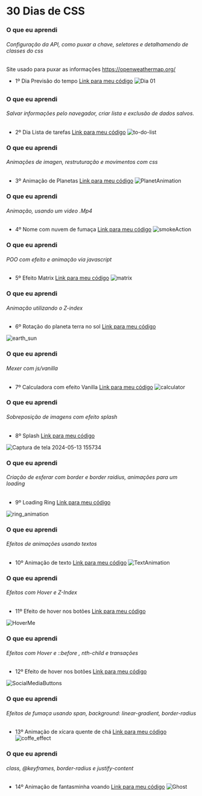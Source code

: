 # 30 Dias de CSS
### O que eu aprendi
###### Configuração da API, como puxar a chave, seletores e detalhamendo de classes do css 
Site usado para puxar as informações https://openweathermap.org/<span>
* 1º Dia Previsão do tempo <a href="https://github.com/WendelFranklyn/30Days_CSS/tree/main/Previsao_do_Tempo">Link para meu código</a>
![Dia 01](https://github.com/WendelFranklyn/30Days_CSS/assets/69936829/2e82231d-ba9c-40c8-8e04-d9430fd6103e)
##
### O que eu aprendi
###### Salvar informações pelo navegador, criar lista e exclusão de dados salvos. <span>
* 2º Dia Lista de tarefas <a href="https://github.com/WendelFranklyn/30Days_CSS/tree/main/To-Do_List">Link para meu código</a>
![to-do-list](https://github.com/WendelFranklyn/30Days_CSS/assets/69936829/8767c451-af17-497b-8a74-18a1168e42ec)

### O que eu aprendi
###### Animações de imagen, restruturação e movimentos com css <span>
* 3º Animação de Planetas <a href="https://github.com/WendelFranklyn/30Days_CSS/tree/main/Animation_Effects">Link para meu código</a>
![PlanetAnimation](https://github.com/WendelFranklyn/30Days_CSS/assets/69936829/3d922098-3803-4d50-b2cb-38b34d8ef5d0)


### O que eu aprendi
###### Animação, usando um video .Mp4 <span>
* 4º Nome com nuvem de fumaça <a href="https://github.com/WendelFranklyn/30Days_CSS/tree/main/SmokeAnimation">Link para meu código</a>
![smokeAction](https://github.com/WendelFranklyn/30Days_CSS/assets/69936829/51e1eba5-9356-436e-a92f-3e50ed7d6757)

### O que eu aprendi
###### POO com efeito e animação via javascript <span>
* 5º Efeito Matrix <a href="https://github.com/WendelFranklyn/30Days_CSS/tree/main/Matrix_Rain">Link para meu código</a>
![matrix](https://github.com/WendelFranklyn/30Days_CSS/assets/69936829/6c018e6d-06e0-425a-b619-88acac67c46d)

### O que eu aprendi
###### Animação utilizando o Z-index <span>
* 6º Rotação do planeta terra no sol <a href="https://github.com/WendelFranklyn/30Days_CSS/tree/main/Earth_Sun">Link para meu código</a>

![earth_sun](https://github.com/WendelFranklyn/30Days_CSS/assets/69936829/ef715e63-371d-4e5a-ba4b-2644851c8b92)

### O que eu aprendi
###### Mexer com js/vanilla <span>
* 7º Calculadora com efeito Vanilla <a href="https://github.com/WendelFranklyn/30Days_CSS/tree/main/Calculator">Link para meu código</a>
![calculator](https://github.com/WendelFranklyn/30Days_CSS/assets/69936829/63a3a773-7f54-4a4d-b6e5-4675b66f5977)


### O que eu aprendi
###### Sobreposição de imagens com efeito splash<span>
* 8º Splash <a href="https://github.com/WendelFranklyn/30Days_CSS/tree/main/splash">Link para meu código</a>

![Captura de tela 2024-05-13 155734](https://github.com/WendelFranklyn/30Days_CSS/assets/69936829/0a7d6031-e2a4-4d72-a443-d622f545dd41)

### O que eu aprendi
###### Criação de esferar com border e border raidius, animações para um loading<span>
* 9º Loading Ring <a href="https://github.com/WendelFranklyn/30Days_CSS/tree/main/Loader_Ring">Link para meu código</a>

![ring_animation](https://github.com/WendelFranklyn/30Days_CSS/assets/69936829/c6e6b897-b72d-4839-b40d-eaddf55e58f1)

### O que eu aprendi
###### Efeitos de animações usando textos<span>
* 10º Animação de texto <a href="https://github.com/WendelFranklyn/30Days_CSS/tree/main/TextAnimation">Link para meu código</a>
![TextAnimation](https://github.com/WendelFranklyn/30Days_CSS/assets/69936829/dd76c0d3-5446-4735-8eb3-50e2ec1624d6)

### O que eu aprendi
###### Efeitos com Hover e Z-Index<span>
* 11º Efeito de hover nos botões <a href="https://github.com/WendelFranklyn/30Days_CSS/tree/main/Buttons_With_Hover">Link para meu código</a>

![HoverMe](https://github.com/WendelFranklyn/30Days_CSS/assets/69936829/641acf96-9693-4c4b-8c8b-22a2a423b459)

### O que eu aprendi
###### Efeitos com Hover e ::before , nth-child e transações<span>
* 12º Efeito de hover nos botões <a href="https://github.com/WendelFranklyn/30Days_CSS/tree/main/Social_Media_Buttons">Link para meu código</a>

![SocialMediaButtons](https://github.com/WendelFranklyn/30Days_CSS/assets/69936829/d62b17ce-0ea7-4699-b226-cddf43d0b518)


### O que eu aprendi
###### Efeitos de fumaça usando span, background: linear-gradient, border-radius<span>
* 13º Animação de xícara quente de chá <a href="https://github.com/WendelFranklyn/30Days_CSS/tree/main/Animated_Hot_Cup_of_Tea">Link para meu código</a>
![coffe_effect](https://github.com/WendelFranklyn/30Days_CSS/assets/69936829/74c84f8e-052d-4611-9f9b-8cd609f0e108)

### O que eu aprendi
###### class, @keyframes, border-radius e justify-content<span>
* 14º Animação de fantasminha voando <a href="https://github.com/WendelFranklyn/30Days_CSS/tree/main/Floating%20Ghost">Link para meu código</a>
![Ghost](https://github.com/WendelFranklyn/30Days_CSS/assets/69936829/17a9407d-0964-4222-891d-4c84e8266f2b)


